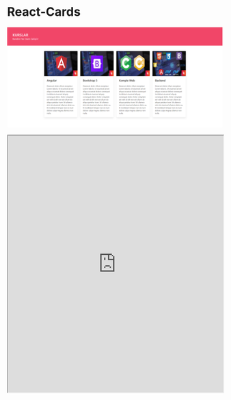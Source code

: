 # React-Cards
![](https://github.com/damlahub/React-Cards/blob/main/ss.png)
<iframe src="https://github.com/damlahub/React-Cards/blob/main/Cards%20Projesi.pdf" width="100%" height="600px"></iframe>
